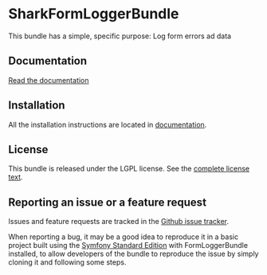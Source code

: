 SharkFormLoggerBundle
=======================

This bundle has a simple, specific purpose: Log form errors ad data

Documentation
-------------

[Read the documentation](/Shark/FormLoggerBundle/tree/master/Resources/doc/index.md)

Installation
------------

All the installation instructions are located in [documentation](/Shark/FormLoggerBundle/tree/master/Resources/doc/index.md).

License
-------

This bundle is released under the LGPL license. See the [complete license text](/Shark/FormLoggerBundle/tree/master/Resources/meta/LICENSE).


Reporting an issue or a feature request
---------------------------------------

Issues and feature requests are tracked in the [Github issue tracker](https://github.com/Shark/FormLoggerBundle/issues).

When reporting a bug, it may be a good idea to reproduce it in a basic project
built using the [Symfony Standard Edition](https://github.com/symfony/symfony-standard)
with FormLoggerBundle installed, to allow developers of the bundle to reproduce the issue by simply cloning it
and following some steps.
